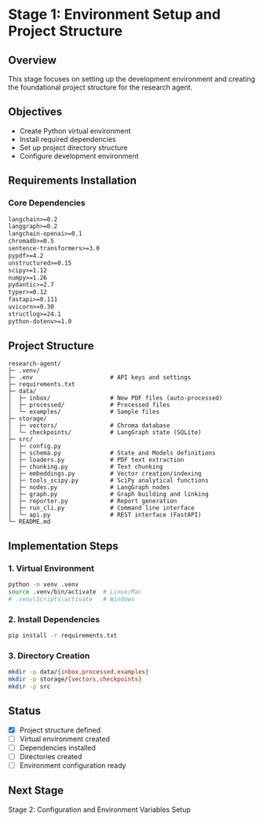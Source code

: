 # Stage 1: Environment Setup and Project Structure

## Overview
This stage focuses on setting up the development environment and creating the foundational project structure for the research agent.

## Objectives
- Create Python virtual environment
- Install required dependencies
- Set up project directory structure
- Configure development environment

## Requirements Installation

### Core Dependencies
```txt
langchain>=0.2
langgraph>=0.2
langchain-openai>=0.1
chromadb>=0.5
sentence-transformers>=3.0
pypdf>=4.2
unstructured>=0.15
scipy>=1.12
numpy>=1.26
pydantic>=2.7
typer>=0.12
fastapi>=0.111
uvicorn>=0.30
structlog>=24.1
python-dotenv>=1.0
```

## Project Structure
```
research-agent/
├─ .venv/
├─ .env                      # API keys and settings
├─ requirements.txt
├─ data/
│  ├─ inbox/                 # New PDF files (auto-processed)
│  ├─ processed/             # Processed files
│  └─ examples/              # Sample files
├─ storage/
│  ├─ vectors/               # Chroma database
│  └─ checkpoints/           # LangGraph state (SQLite)
├─ src/
│  ├─ config.py
│  ├─ schema.py              # State and Models definitions
│  ├─ loaders.py             # PDF text extraction
│  ├─ chunking.py            # Text chunking
│  ├─ embeddings.py          # Vector creation/indexing
│  ├─ tools_scipy.py         # SciPy analytical functions
│  ├─ nodes.py               # LangGraph nodes
│  ├─ graph.py               # Graph building and linking
│  ├─ reporter.py            # Report generation
│  ├─ run_cli.py             # Command line interface
│  └─ api.py                 # REST interface (FastAPI)
└─ README.md
```

## Implementation Steps

### 1. Virtual Environment
```bash
python -m venv .venv
source .venv/bin/activate  # Linux/Mac
# .venv\Scripts\activate   # Windows
```

### 2. Install Dependencies
```bash
pip install -r requirements.txt
```

### 3. Directory Creation
```bash
mkdir -p data/{inbox,processed,examples}
mkdir -p storage/{vectors,checkpoints}
mkdir -p src
```

## Status
- [x] Project structure defined
- [ ] Virtual environment created
- [ ] Dependencies installed
- [ ] Directories created
- [ ] Environment configuration ready

## Next Stage
Stage 2: Configuration and Environment Variables Setup